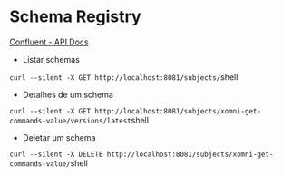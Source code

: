# Schema Registry

[Confluent - API Docs](https://docs.confluent.io/current/schema-registry/develop/api.html)

- Listar schemas

`curl --silent -X GET http://localhost:8081/subjects/`shell

- Detalhes de um schema

`curl --silent -X GET http://localhost:8081/subjects/xomni-get-commands-value/versions/latest`shell

- Deletar um schema

`curl --silent -X DELETE http://localhost:8081/subjects/xomni-get-commands-value/`shell
